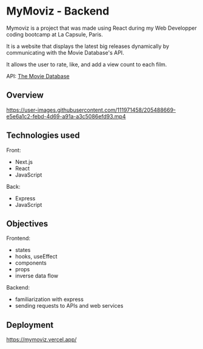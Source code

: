 # MyMoviz - Backend

Mymoviz is a project that was made using React during my Web Developper coding bootcamp at La Capsule, Paris.

It is a website that displays the latest big releases dynamically by communicating with the Movie Database's API.

It allows the user to rate, like, and add a view count to each film.

API: [The Movie Database](https://www.themoviedb.org/)


## Overview

https://user-images.githubusercontent.com/111971458/205488669-e5e6a1c2-febd-4d69-a91a-a3c5086efd93.mp4


## Technologies used

Front:
+ Next.js
+ React
+ JavaScript

Back:
+ Express
+ JavaScript


## Objectives

Frontend:
+ states
+ hooks, useEffect
+ components
+ props
+ inverse data flow

Backend:
+ familiarization with express
+ sending requests to APIs and web services


## Deployment
https://mymoviz.vercel.app/
